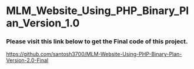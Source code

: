 # MLM_Website_Using_PHP_Binary_Plan_Version_1.0

<h3>Please visit this link below to get the Final code of this project.</h3>

https://github.com/santosh3700/MLM-Website-Using-PHP-Binary-Plan-Version-2.0-Final
